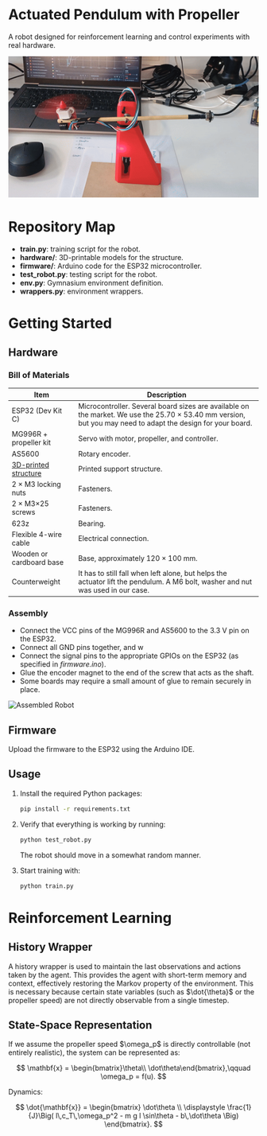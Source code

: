 # Actuated Pendulum with Propeller

A robot designed for reinforcement learning and control experiments with real hardware.

![Video](img/video.gif)

# Repository Map

* **train.py**: training script for the robot.
* **hardware/**: 3D-printable models for the structure.
* **firmware/**: Arduino code for the ESP32 microcontroller.
* **test\_robot.py**: testing script for the robot.
* **env.py**: Gymnasium environment definition.
* **wrappers.py**: environment wrappers.

# Getting Started

## Hardware

### Bill of Materials

| Item                                      | Description                                                                                                                                                 |
| ----------------------------------------- | ----------------------------------------------------------------------------------------------------------------------------------------------------------- |
| ESP32 (Dev Kit C)                         | Microcontroller. Several board sizes are available on the market. We use the 25.70 × 53.40 mm version, but you may need to adapt the design for your board. |
| MG996R + propeller kit                    | Servo with motor, propeller, and controller.                                                                                                                |
| AS5600                                    | Rotary encoder.                                                                                                                                             |
| [3D-printed structure](hardware/body.stl) | Printed support structure.                                                                                                                                  |
| 2 × M3 locking nuts                       | Fasteners.                                                                                                                                                  |
| 2 × M3×25 screws                          | Fasteners.                                                                                                                                                  |
| 623z                                      | Bearing.                                                                                                                                                    |
| Flexible 4-wire cable                     | Electrical connection.                                                                                                                                      |
| Wooden or cardboard base                  | Base, approximately 120 × 100 mm.                                                                                                                           |
| Counterweight                              | It has to still fall when left alone, but helps the actuator lift the pendulum. A M6 bolt, washer and nut was used in our case.                                                                              |

### Assembly

* Connect the VCC pins of the MG996R and AS5600 to the 3.3 V pin on the ESP32.
* Connect all GND pins together, and w
* Connect the signal pins to the appropriate GPIOs on the ESP32 (as specified in *firmware.ino*).
* Glue the encoder magnet to the end of the screw that acts as the shaft.
* Some boards may require a small amount of glue to remain securely in place.

![Assembled Robot](img/robot.jpg)

## Firmware

Upload the firmware to the ESP32 using the Arduino IDE.

## Usage

1. Install the required Python packages:

   ```bash
   pip install -r requirements.txt
   ```
2. Verify that everything is working by running:

   ```bash
   python test_robot.py
   ```

   The robot should move in a somewhat random manner.
3. Start training with:

   ```bash
   python train.py
   ```

# Reinforcement Learning

## History Wrapper

A history wrapper is used to maintain the last observations and actions taken by the agent.
This provides the agent with short-term memory and context, effectively restoring the Markov property of the environment. This is necessary because certain state variables (such as \$\dot{\theta}\$ or the propeller speed) are not directly observable from a single timestep.

## State-Space Representation

If we assume the propeller speed \$\omega\_p\$ is directly controllable (not entirely realistic), the system can be represented as:

$$
\mathbf{x} = \begin{bmatrix}\theta\\ \dot\theta\end{bmatrix},\qquad \omega_p = f(u).
$$

Dynamics:

$$
\dot{\mathbf{x}} =
\begin{bmatrix}
\dot\theta \\
\displaystyle \frac{1}{J}\Big( l\,c_T\,\omega_p^2 - m g l \sin\theta - b\,\dot\theta \Big)
\end{bmatrix}.
$$
